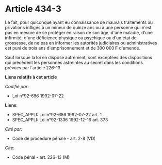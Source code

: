 # Article 434-3

Le fait, pour quiconque ayant eu connaissance de mauvais traitements ou privations infligés à un mineur de quinze ans ou à
une personne qui n'est pas en mesure de se protéger en raison de son âge, d'une maladie, d'une infirmité, d'une déficience
physique ou psychique ou d'un état de grossesse, de ne pas en informer les autorités judiciaires ou administratives est puni
de trois ans d'emprisonnement et de 300 000 F d'amende.

Sauf lorsque la loi en dispose autrement, sont exceptées des dispositions qui précèdent les personnes astreintes au secret
dans les conditions prévues par l'article 226-13.

**Liens relatifs à cet article**

_Codifié par_:

  - Loi n°92-686 1992-07-22

**Liens**:

  - SPEC_APPLI: Loi n°92-686 1992-07-22 art. 1
  - SPEC_APPLI: Loi n°92-1336 1992-12-16 art. 373

_Cité par_:

  - Code de procédure pénale - art. 2-8 (VD)

_Cite_:

  - Code pénal - art. 226-13 (M)
